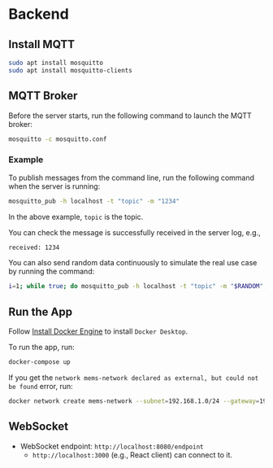 # Backend


## Install MQTT

```bash
sudo apt install mosquitto
sudo apt install mosquitto-clients
```


## MQTT Broker

Before the server starts, run the following command to launch the MQTT broker:

```bash
mosquitto -c mosquitto.conf
```

### Example

To publish messages from the command line, run the following command when the server is running:

```bash
mosquitto_pub -h localhost -t "topic" -m "1234"
```

In the above example, `topic` is the topic.

You can check the message is successfully received in the server log, e.g.,

```bash
received: 1234
```

You can also send random data continuously to simulate the real use case by running the command:

```bash
i=1; while true; do mosquitto_pub -h localhost -t "topic" -m "$RANDOM"; i=$((i+1)); sleep 1; done
```


## Run the App

Follow [Install Docker Engine](https://docs.docker.com/engine/install/) to install `Docker Desktop`.

To run the app, run:

```bash
docker-compose up
```

If you get the `network mems-network declared as external, but could not be found` error, run:

```bash
docker network create mems-network --subnet=192.168.1.0/24 --gateway=192.168.1.1
```


## WebSocket

- WebSocket endpoint: `http://localhost:8080/endpoint`
  - `http://localhost:3000` (e.g., React client) can connect to it.

